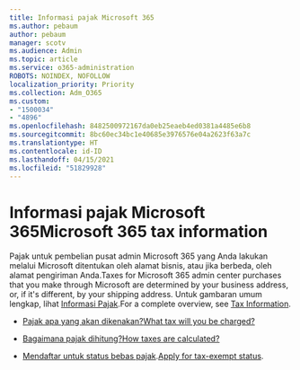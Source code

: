 ```yaml
---
title: Informasi pajak Microsoft 365
ms.author: pebaum
author: pebaum
manager: scotv
ms.audience: Admin
ms.topic: article
ms.service: o365-administration
ROBOTS: NOINDEX, NOFOLLOW
localization_priority: Priority
ms.collection: Adm_O365
ms.custom:
- "1500034"
- "4896"
ms.openlocfilehash: 8482500972167da0eb25eaeb4ed0381a4485e6b8
ms.sourcegitcommit: 8bc60ec34bc1e40685e3976576e04a2623f63a7c
ms.translationtype: HT
ms.contentlocale: id-ID
ms.lasthandoff: 04/15/2021
ms.locfileid: "51829928"
---
```

# <a name="microsoft-365-tax-information"></a><span data-ttu-id="417e7-102">Informasi pajak Microsoft 365</span><span class="sxs-lookup"><span data-stu-id="417e7-102">Microsoft 365 tax information</span></span>

<span data-ttu-id="417e7-103">Pajak untuk pembelian pusat admin Microsoft 365 yang Anda lakukan melalui Microsoft ditentukan oleh alamat bisnis, atau jika berbeda, oleh alamat pengiriman Anda.</span><span class="sxs-lookup"><span data-stu-id="417e7-103">Taxes for Microsoft 365 admin center purchases that you make through Microsoft are determined by your business address, or, if it's different, by your shipping address.</span></span> <span data-ttu-id="417e7-104">Untuk gambaran umum lengkap, lihat [Informasi Pajak](https://docs.microsoft.com/microsoft-365/commerce/billing-and-payments/tax-information?view=o365-worldwide).</span><span class="sxs-lookup"><span data-stu-id="417e7-104">For a complete overview, see [Tax Information](https://docs.microsoft.com/microsoft-365/commerce/billing-and-payments/tax-information?view=o365-worldwide).</span></span>

- [<span data-ttu-id="417e7-105">Pajak apa yang akan dikenakan?</span><span class="sxs-lookup"><span data-stu-id="417e7-105">What tax will you be charged?</span></span>](https://docs.microsoft.com/microsoft-365/commerce/billing-and-payments/tax-information?view=o365-worldwide#what-tax-will-i-be-charged) 

- [<span data-ttu-id="417e7-106">Bagaimana pajak dihitung?</span><span class="sxs-lookup"><span data-stu-id="417e7-106">How taxes are calculated?</span></span>](https://docs.microsoft.com/microsoft-365/commerce/billing-and-payments/tax-information?view=o365-worldwide#how-taxes-are-calculated)

- <span data-ttu-id="417e7-107">[Mendaftar untuk status bebas pajak](https://docs.microsoft.com/microsoft-365/commerce/billing-and-payments/tax-information?view=o365-worldwide#apply-for-tax-exempt-status).</span><span class="sxs-lookup"><span data-stu-id="417e7-107">[Apply for tax-exempt status](https://docs.microsoft.com/microsoft-365/commerce/billing-and-payments/tax-information?view=o365-worldwide#apply-for-tax-exempt-status).</span></span>
